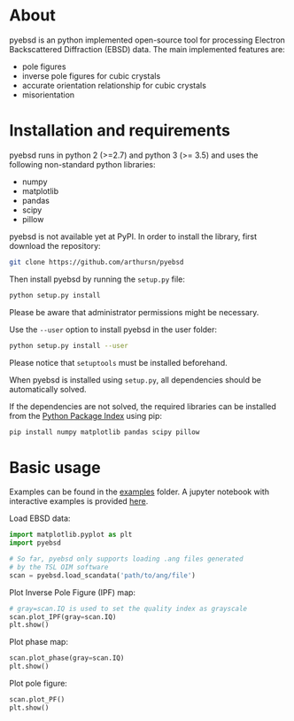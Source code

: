 # About

pyebsd is an python implemented open-source tool for processing Electron Backscattered Diffraction (EBSD) data. The main implemented features are:

- pole figures
- inverse pole figures for cubic crystals
- accurate orientation relationship for cubic crystals
- misorientation

# Installation and requirements

pyebsd runs in python 2 (>=2.7) and python 3 (>= 3.5) and uses the following non-standard python libraries:

- numpy
- matplotlib
- pandas
- scipy
- pillow

pyebsd is not available yet at PyPI. In order to install the library, first download the repository:

```bash
git clone https://github.com/arthursn/pyebsd
```

Then install pyebsd by running the `setup.py` file:

```bash
python setup.py install
```

Please be aware that administrator permissions might be necessary.

Use the `--user` option to install pyebsd in the user folder:

```bash
python setup.py install --user
```

Please notice that `setuptools` must be installed beforehand.

When pyebsd is installed using `setup.py`, all dependencies should be automatically solved.

If the dependencies are not solved, the required libraries can be installed from the [Python Package Index](https://pypi.org) using pip:

```bash
pip install numpy matplotlib pandas scipy pillow
```
# Basic usage

Examples can be found in the [examples](https://github.com/arthursn/pyebsd/tree/master/examples) folder. A jupyter notebook with interactive examples is provided [here](https://github.com/arthursn/pyebsd/blob/master/examples/plot_EBSD_maps.ipynb).

Load EBSD data:

```python
import matplotlib.pyplot as plt
import pyebsd

# So far, pyebsd only supports loading .ang files generated
# by the TSL OIM software
scan = pyebsd.load_scandata('path/to/ang/file')
```

Plot Inverse Pole Figure (IPF) map:

```python
# gray=scan.IQ is used to set the quality index as grayscale
scan.plot_IPF(gray=scan.IQ)
plt.show()
```

Plot phase map:

```python
scan.plot_phase(gray=scan.IQ)
plt.show()
```

Plot pole figure:

```python
scan.plot_PF()
plt.show()
```
